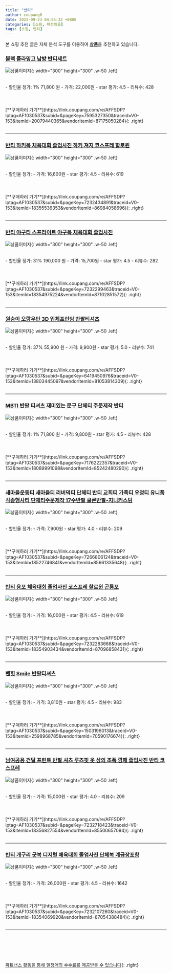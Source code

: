 ```yaml
---
title: "반티"
author: coupang6
date: 2023-09-23 04:56:33 +0800
categories: [쇼핑, 패션의류]
tags: [쇼핑, 반티]
---
```


본 쇼핑 추천 글은 자체 분석 도구를 이용하여 [**상품**](https://link.coupang.com/a/bao1ui)을 추천하고 있습니다.

### [블랙 플라밍고 남방 반티세트](https://link.coupang.com/re/AFFSDP?lptag=AF1030537&subid=&pageKey=7595327350&traceid=V0-153&itemId=20079440365&vendorItemId=87175050284)

![상품이미지](https://thumbnail9.coupangcdn.com/thumbnails/remote/230x230ex/image/vendor_inventory/5240/2e8f8a272bd12d01f82a1f13ca5192449034e0ff7432ddadc3ca3f2dcba5.jpg){: width="300" height="300" .w-50 .left}


<br>
- 할인율 정가: 1%  71,800   원
- 가격: 22,000원
- star 평가: 4.5
- 리뷰수: 428
<br>
<br>
<br>
<br>
[**구매하러 가기**](https://link.coupang.com/re/AFFSDP?lptag=AF1030537&subid=&pageKey=7595327350&traceid=V0-153&itemId=20079440365&vendorItemId=87175050284){: .right}
<br>
<br>

---

### [반티 하키복 체육대회 졸업사진 하키 져지 코스프레 할로윈](https://link.coupang.com/re/AFFSDP?lptag=AF1030537&subid=&pageKey=7232434891&traceid=V0-153&itemId=18355536353&vendorItemId=86984058696)

![상품이미지](https://thumbnail7.coupangcdn.com/thumbnails/remote/230x230ex/image/vendor_inventory/7f49/99ee939010e06330b16c08872c1b3e1b14ae5b97185103db762cab6d16ed.jpg){: width="300" height="300" .w-50 .left}


<br>
- 할인율 정가: 
- 가격: 16,600원
- star 평가: 4.5
- 리뷰수: 619
<br>
<br>
<br>
<br>
[**구매하러 가기**](https://link.coupang.com/re/AFFSDP?lptag=AF1030537&subid=&pageKey=7232434891&traceid=V0-153&itemId=18355536353&vendorItemId=86984058696){: .right}
<br>
<br>

---

### [반티 야구티 스프라이트 야구복 체육대회 졸업사진](https://link.coupang.com/re/AFFSDP?lptag=AF1030537&subid=&pageKey=7232299463&traceid=V0-153&itemId=18354975224&vendorItemId=87102851572)

![상품이미지](https://thumbnail9.coupangcdn.com/thumbnails/remote/230x230ex/image/vendor_inventory/4e0d/e9bdcd3bec8fd6c031687c4cfd89d6d63837739a46862132d0cdc7e27260.jpg){: width="300" height="300" .w-50 .left}


<br>
- 할인율 정가: 31%  190,000   원
- 가격: 15,700원
- star 평가: 4.5
- 리뷰수: 282
<br>
<br>
<br>
<br>
[**구매하러 가기**](https://link.coupang.com/re/AFFSDP?lptag=AF1030537&subid=&pageKey=7232299463&traceid=V0-153&itemId=18354975224&vendorItemId=87102851572){: .right}
<br>
<br>

---

### [원숭이 오랑우탄 3D 입체프린팅 반팔티셔츠](https://link.coupang.com/re/AFFSDP?lptag=AF1030537&subid=&pageKey=6419450976&traceid=V0-153&itemId=13803445097&vendorItemId=81053814309)

![상품이미지](https://thumbnail7.coupangcdn.com/thumbnails/remote/230x230ex/image/vendor_inventory/b2ab/618e530acedb0aac0cf3202d8d6dbc0589a4ae7301022ba19b8f5d8cd8c0.jpg){: width="300" height="300" .w-50 .left}


<br>
- 할인율 정가: 37%  55,900   원
- 가격: 9,900원
- star 평가: 5.0
- 리뷰수: 741
<br>
<br>
<br>
<br>
[**구매하러 가기**](https://link.coupang.com/re/AFFSDP?lptag=AF1030537&subid=&pageKey=6419450976&traceid=V0-153&itemId=13803445097&vendorItemId=81053814309){: .right}
<br>
<br>

---

### [MBTI 반팔 티셔츠 재미있는 문구 단체티 주문제작 반티](https://link.coupang.com/re/AFFSDP?lptag=AF1030537&subid=&pageKey=7176222357&traceid=V0-153&itemId=18089991098&vendorItemId=85242480290)

![상품이미지](https://thumbnail10.coupangcdn.com/thumbnails/remote/230x230ex/image/vendor_inventory/3b47/b7ac857f693decd086cc9c0c7b13e2cf58b7fc04a69bca3cc212293cddd6.jpg){: width="300" height="300" .w-50 .left}


<br>
- 할인율 정가: 1%  71,800   원
- 가격: 9,800원
- star 평가: 4.5
- 리뷰수: 428
<br>
<br>
<br>
<br>
[**구매하러 가기**](https://link.coupang.com/re/AFFSDP?lptag=AF1030537&subid=&pageKey=7176222357&traceid=V0-153&itemId=18089991098&vendorItemId=85242480290){: .right}
<br>
<br>

---

### [새마을운동티 새마을티 러버덕티 단체티 반티 교회티 가족티 우정티 유니폼 각종행사티 단체티주문제작 17수반팔 쿨론반팔-지니커스텀](https://link.coupang.com/re/AFFSDP?lptag=AF1030537&subid=&pageKey=7266806124&traceid=V0-153&itemId=18522746841&vendorItemId=85661335648)

![상품이미지](https://thumbnail6.coupangcdn.com/thumbnails/remote/230x230ex/image/vendor_inventory/8343/cf5fd1d76d176a9e04fb0991b4baa6eaafaa357de6547b3cdb0feceb66d9.jpg){: width="300" height="300" .w-50 .left}


<br>
- 할인율 정가: 
- 가격: 7,900원
- star 평가: 4.0
- 리뷰수: 209
<br>
<br>
<br>
<br>
[**구매하러 가기**](https://link.coupang.com/re/AFFSDP?lptag=AF1030537&subid=&pageKey=7266806124&traceid=V0-153&itemId=18522746841&vendorItemId=85661335648){: .right}
<br>
<br>

---

### [반티 용포 체육대회 졸업사진 코스프레 할로윈 곤룡포](https://link.coupang.com/re/AFFSDP?lptag=AF1030537&subid=&pageKey=7232283668&traceid=V0-153&itemId=18354903434&vendorItemId=87096858431)

![상품이미지](https://thumbnail8.coupangcdn.com/thumbnails/remote/230x230ex/image/vendor_inventory/51cd/4468977f73378e20d1bcf2a58037f34f7a4651252d3f6b4667baa91e486b.jpg){: width="300" height="300" .w-50 .left}


<br>
- 할인율 정가: 
- 가격: 16,000원
- star 평가: 4.5
- 리뷰수: 619
<br>
<br>
<br>
<br>
[**구매하러 가기**](https://link.coupang.com/re/AFFSDP?lptag=AF1030537&subid=&pageKey=7232283668&traceid=V0-153&itemId=18354903434&vendorItemId=87096858431){: .right}
<br>
<br>

---

### [벤힛 Smile 반팔티셔츠](https://link.coupang.com/re/AFFSDP?lptag=AF1030537&subid=&pageKey=1503196013&traceid=V0-153&itemId=2598968785&vendorItemId=70590176674)

![상품이미지](https://thumbnail7.coupangcdn.com/thumbnails/remote/230x230ex/image/retail/images/2585984126610-f3e05128-a4ae-4bdf-b270-d2db354ee2b8.jpg){: width="300" height="300" .w-50 .left}


<br>
- 할인율 정가: 
- 가격: 3,810원
- star 평가: 4.5
- 리뷰수: 983
<br>
<br>
<br>
<br>
[**구매하러 가기**](https://link.coupang.com/re/AFFSDP?lptag=AF1030537&subid=&pageKey=1503196013&traceid=V0-153&itemId=2598968785&vendorItemId=70590176674){: .right}
<br>
<br>

---

### [남여공용 건달 프린트 반팔 셔츠 루즈핏 옷 상의 조폭 깡패 졸업사진 반티 코스프레](https://link.coupang.com/re/AFFSDP?lptag=AF1030537&subid=&pageKey=7232718423&traceid=V0-153&itemId=18356827554&vendorItemId=85500657094)

![상품이미지](https://thumbnail9.coupangcdn.com/thumbnails/remote/230x230ex/image/vendor_inventory/ab1c/c5d6ca3e7c4e54e2e46bbb5456d4508d64da6ae755b6004f1049c31e6cc3.jpg){: width="300" height="300" .w-50 .left}


<br>
- 할인율 정가: 
- 가격: 15,000원
- star 평가: 4.0
- 리뷰수: 209
<br>
<br>
<br>
<br>
[**구매하러 가기**](https://link.coupang.com/re/AFFSDP?lptag=AF1030537&subid=&pageKey=7232718423&traceid=V0-153&itemId=18356827554&vendorItemId=85500657094){: .right}
<br>
<br>

---

### [반티 개구리 군복 디지털 체육대회 졸업사진 단체복 계급장포함](https://link.coupang.com/re/AFFSDP?lptag=AF1030537&subid=&pageKey=7232107260&traceid=V0-153&itemId=18354069920&vendorItemId=87054388484)

![상품이미지](https://thumbnail6.coupangcdn.com/thumbnails/remote/230x230ex/image/vendor_inventory/27ff/3365a9c26cc60bb20a76742d7f2f29ba8cc0359fb5437c8494df1e1b69e9.jpg){: width="300" height="300" .w-50 .left}


<br>
- 할인율 정가: 
- 가격: 26,000원
- star 평가: 4.5
- 리뷰수: 1642
<br>
<br>
<br>
<br>
[**구매하러 가기**](https://link.coupang.com/re/AFFSDP?lptag=AF1030537&subid=&pageKey=7232107260&traceid=V0-153&itemId=18354069920&vendorItemId=87054388484){: .right}
<br>
<br>

---
<br><br><br><br><br> [파트너스 활동을 통해 일정액의 수수료를 제공받을 수 있습니다](https://link.coupang.com/a/bao1ui){: .right}